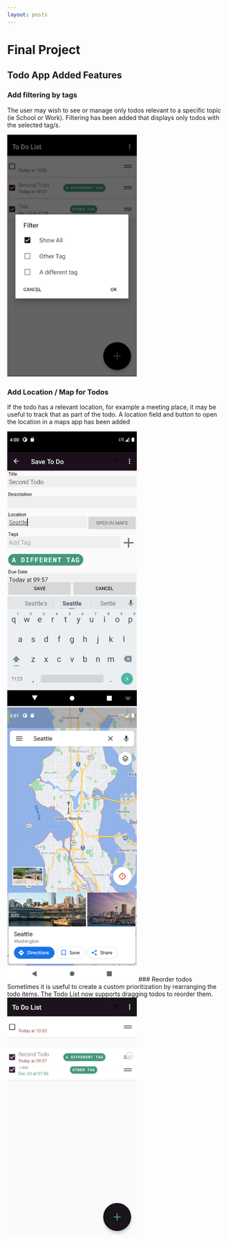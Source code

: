 ```yaml
---
layout: posts
---
```


# Final Project
## Todo App Added Features
### Add filtering by tags
The user may wish to see or manage only todos relevant to a specific topic (ie School or Work). Filtering has been added that displays only todos with the selected tag/s.

<img src="https://raw.githubusercontent.com/mgatesdehn/CS5520/gh-pages/images/FinalProject/1.png" width="300"/>

###  Add Location / Map for Todos
If the todo has a relevant location, for example a meeting place, it may be useful to track that as part of the todo. A location field and button to open the location in a maps app has been added

<img src="https://raw.githubusercontent.com/mgatesdehn/CS5520/gh-pages/images/FinalProject/2.png" width="300"/>
<img src="https://raw.githubusercontent.com/mgatesdehn/CS5520/gh-pages/images/FinalProject/3.png" width="300"/>
###  Reorder todos
Sometimes it is useful to create a custom prioritization by rearranging the todo items. The Todo List now supports dragging todos to reorder them.

<img src="https://raw.githubusercontent.com/mgatesdehn/CS5520/gh-pages/images/FinalProject/4.png" width="300"/>
